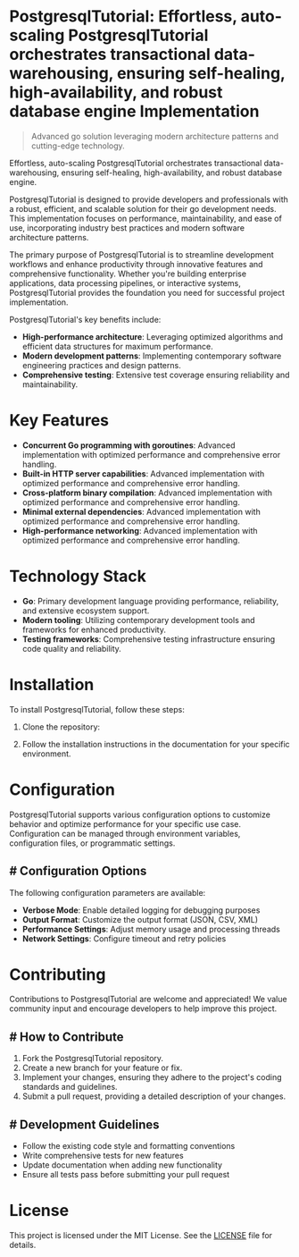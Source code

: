 <!-- fallback_PostgresqlTutorial_20251001184529_57025 -->

# PostgresqlTutorial: Effortless, auto-scaling PostgresqlTutorial orchestrates transactional data-warehousing, ensuring self-healing, high-availability, and robust database engine Implementation
> Advanced go solution leveraging modern architecture patterns and cutting-edge technology.

Effortless, auto-scaling PostgresqlTutorial orchestrates transactional data-warehousing, ensuring self-healing, high-availability, and robust database engine.

PostgresqlTutorial is designed to provide developers and professionals with a robust, efficient, and scalable solution for their go development needs. This implementation focuses on performance, maintainability, and ease of use, incorporating industry best practices and modern software architecture patterns.

The primary purpose of PostgresqlTutorial is to streamline development workflows and enhance productivity through innovative features and comprehensive functionality. Whether you're building enterprise applications, data processing pipelines, or interactive systems, PostgresqlTutorial provides the foundation you need for successful project implementation.

PostgresqlTutorial's key benefits include:

* **High-performance architecture**: Leveraging optimized algorithms and efficient data structures for maximum performance.
* **Modern development patterns**: Implementing contemporary software engineering practices and design patterns.
* **Comprehensive testing**: Extensive test coverage ensuring reliability and maintainability.

# Key Features

* **Concurrent Go programming with goroutines**: Advanced implementation with optimized performance and comprehensive error handling.
* **Built-in HTTP server capabilities**: Advanced implementation with optimized performance and comprehensive error handling.
* **Cross-platform binary compilation**: Advanced implementation with optimized performance and comprehensive error handling.
* **Minimal external dependencies**: Advanced implementation with optimized performance and comprehensive error handling.
* **High-performance networking**: Advanced implementation with optimized performance and comprehensive error handling.

# Technology Stack

* **Go**: Primary development language providing performance, reliability, and extensive ecosystem support.
* **Modern tooling**: Utilizing contemporary development tools and frameworks for enhanced productivity.
* **Testing frameworks**: Comprehensive testing infrastructure ensuring code quality and reliability.

# Installation

To install PostgresqlTutorial, follow these steps:

1. Clone the repository:


2. Follow the installation instructions in the documentation for your specific environment.

# Configuration

PostgresqlTutorial supports various configuration options to customize behavior and optimize performance for your specific use case. Configuration can be managed through environment variables, configuration files, or programmatic settings.

## # Configuration Options

The following configuration parameters are available:

* **Verbose Mode**: Enable detailed logging for debugging purposes
* **Output Format**: Customize the output format (JSON, CSV, XML)
* **Performance Settings**: Adjust memory usage and processing threads
* **Network Settings**: Configure timeout and retry policies

# Contributing

Contributions to PostgresqlTutorial are welcome and appreciated! We value community input and encourage developers to help improve this project.

## # How to Contribute

1. Fork the PostgresqlTutorial repository.
2. Create a new branch for your feature or fix.
3. Implement your changes, ensuring they adhere to the project's coding standards and guidelines.
4. Submit a pull request, providing a detailed description of your changes.

## # Development Guidelines

* Follow the existing code style and formatting conventions
* Write comprehensive tests for new features
* Update documentation when adding new functionality
* Ensure all tests pass before submitting your pull request

# License

This project is licensed under the MIT License. See the [LICENSE](https://github.com/weiquan98/PostgresqlTutorial/blob/main/LICENSE) file for details.
